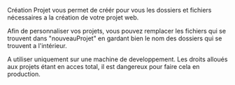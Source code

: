 Création Projet vous permet de créér pour vous les dossiers et fichiers nécessaires a la création de votre projet web.

Afin de personnaliser vos projets, vous pouvez remplacer les fichiers qui se trouvent dans "nouveauProjet" en gardant bien le nom des dossiers qui se trouvent a l'intérieur.

A utiliser uniquement sur une machine de developpement. Les droits alloués aux projets étant en acces total, il est dangereux pour faire cela en production.